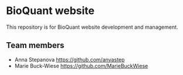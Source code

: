 # BioQuant website

This repository is for BioQuant website development and management.
 
## Team members

- Anna Stepanova <https://github.com/anyastep>
- Marie Buck-Wiese <https://github.com/MarieBuckWiese>
